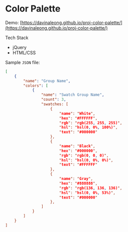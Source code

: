 # Color Palette

Demo: [https://davinaleong.github.io/proj-color-palette/](https://davinaleong.github.io/proj-color-palette/)

Tech Stack

- jQuery
- HTML/CSS

Sample `JSON` file:

```JSON
[
    {
        "name": "Group Name",
        "colors": [
            {
                "name": "Swatch Group Name",
                "count": 3,
                "swatches: [
                    {
                        "name": "White",
                        "hex": "#FFFFFF",
                        "rgb": "rgb(255, 255, 255)",
                        "hsl": "hsl(0, 0%, 100%)",
                        "text": "#000000"
                    },
                    {
                        "name": "Black",
                        "hex": "#000000",
                        "rgb": "rgb(0, 0, 0)",
                        "hsl": "hsl(0, 0%, 0%)",
                        "text": "#FFFFFF"
                    },
                    {
                        "name": "Gray",
                        "hex": "#888888",
                        "rgb": "rgb(136, 136, 136)",
                        "hsl": "hsl(0, 0%, 53%)",
                        "text": "#000000"
                    },
                ]
            }
        ]
    }
]
```
